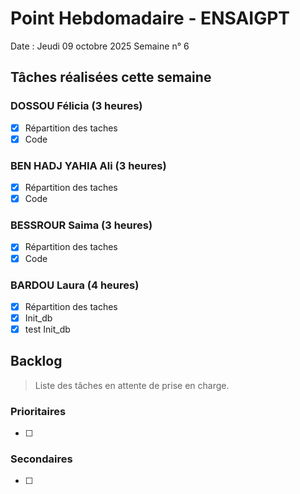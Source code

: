 # Point Hebdomadaire - ENSAIGPT

Date : Jeudi 09 octobre 2025
Semaine n° 6

## Tâches réalisées cette semaine

###  DOSSOU Félicia (3 heures)

- [X] Répartition des taches
- [X] Code
### BEN HADJ YAHIA Ali (3 heures)

- [X] Répartition des taches
- [X] Code
### BESSROUR Saima (3 heures)

- [X] Répartition des taches
- [X] Code
### BARDOU Laura (4 heures)

- [X] Répartition des taches
- [X] Init_db
- [X] test Init_db

## Backlog

> Liste des tâches en attente de prise en charge.

### Prioritaires

- [ ]

### Secondaires

- [ ] 